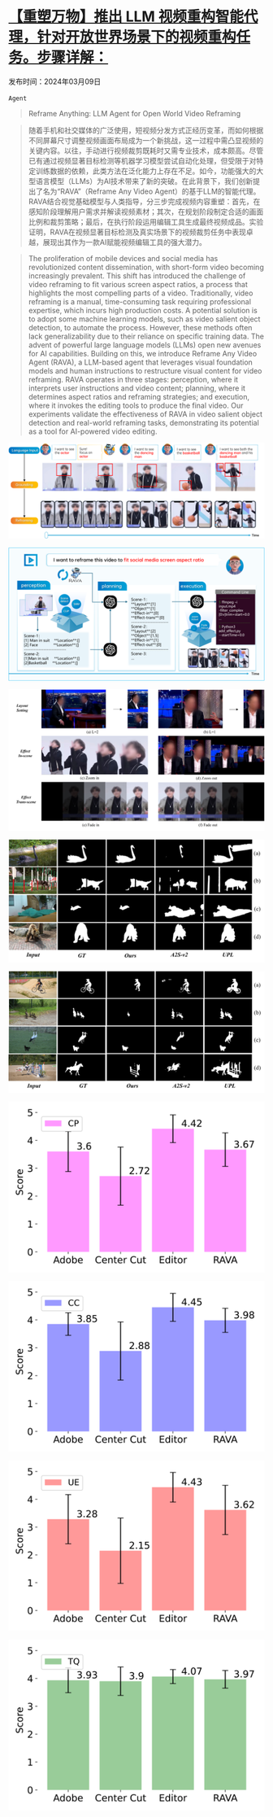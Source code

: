# [【重塑万物】推出 LLM 视频重构智能代理，针对开放世界场景下的视频重构任务。步骤详解：](https://arxiv.org/abs/2403.06070)

发布时间：2024年03月09日

`Agent`

> Reframe Anything: LLM Agent for Open World Video Reframing

> 随着手机和社交媒体的广泛使用，短视频分发方式正经历变革，而如何根据不同屏幕尺寸调整视频画面布局成为一个新挑战，这一过程中需凸显视频的关键内容。以往，手动进行视频裁剪既耗时又需专业技术，成本颇高。尽管已有通过视频显著目标检测等机器学习模型尝试自动化处理，但受限于对特定训练数据的依赖，此类方法在泛化能力上存在不足。如今，功能强大的大型语言模型（LLMs）为AI技术带来了新的突破。在此背景下，我们创新提出了名为“RAVA”（Reframe Any Video Agent）的基于LLM的智能代理。RAVA结合视觉基础模型与人类指导，分三步完成视频内容重塑：首先，在感知阶段理解用户需求并解读视频素材；其次，在规划阶段制定合适的画面比例和裁剪策略；最后，在执行阶段运用编辑工具生成最终视频成品。实验证明，RAVA在视频显著目标检测及真实场景下的视频裁剪任务中表现卓越，展现出其作为一款AI赋能视频编辑工具的强大潜力。

> The proliferation of mobile devices and social media has revolutionized content dissemination, with short-form video becoming increasingly prevalent. This shift has introduced the challenge of video reframing to fit various screen aspect ratios, a process that highlights the most compelling parts of a video. Traditionally, video reframing is a manual, time-consuming task requiring professional expertise, which incurs high production costs. A potential solution is to adopt some machine learning models, such as video salient object detection, to automate the process. However, these methods often lack generalizability due to their reliance on specific training data. The advent of powerful large language models (LLMs) open new avenues for AI capabilities. Building on this, we introduce Reframe Any Video Agent (RAVA), a LLM-based agent that leverages visual foundation models and human instructions to restructure visual content for video reframing. RAVA operates in three stages: perception, where it interprets user instructions and video content; planning, where it determines aspect ratios and reframing strategies; and execution, where it invokes the editing tools to produce the final video. Our experiments validate the effectiveness of RAVA in video salient object detection and real-world reframing tasks, demonstrating its potential as a tool for AI-powered video editing.

![【重塑万物】推出 LLM 视频重构智能代理，针对开放世界场景下的视频重构任务。步骤详解：](../../../paper_images/2403.06070/x1.png)

![【重塑万物】推出 LLM 视频重构智能代理，针对开放世界场景下的视频重构任务。步骤详解：](../../../paper_images/2403.06070/x2.png)

![【重塑万物】推出 LLM 视频重构智能代理，针对开放世界场景下的视频重构任务。步骤详解：](../../../paper_images/2403.06070/x3.png)

![【重塑万物】推出 LLM 视频重构智能代理，针对开放世界场景下的视频重构任务。步骤详解：](../../../paper_images/2403.06070/x4.png)

![【重塑万物】推出 LLM 视频重构智能代理，针对开放世界场景下的视频重构任务。步骤详解：](../../../paper_images/2403.06070/x5.png)

![【重塑万物】推出 LLM 视频重构智能代理，针对开放世界场景下的视频重构任务。步骤详解：](../../../paper_images/2403.06070/x6.png)

![【重塑万物】推出 LLM 视频重构智能代理，针对开放世界场景下的视频重构任务。步骤详解：](../../../paper_images/2403.06070/x7.png)

![【重塑万物】推出 LLM 视频重构智能代理，针对开放世界场景下的视频重构任务。步骤详解：](../../../paper_images/2403.06070/x8.png)

![【重塑万物】推出 LLM 视频重构智能代理，针对开放世界场景下的视频重构任务。步骤详解：](../../../paper_images/2403.06070/x9.png)